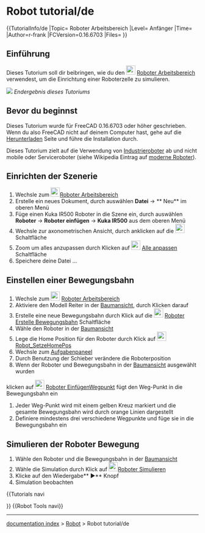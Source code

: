 # Robot tutorial/de
{{TutorialInfo/de
|Topic= Roboter Arbeitsbereich
|Level= Anfänger
|Time=
|Author=r-frank
|FCVersion=0.16.6703
|Files=
}}

## Einführung

Dieses Tutorium soll dir beibringen, wie du den <img alt="" src=images/Workbench_Robot.svg  style="width:24px;"> [Roboter Arbeitsbereich](Robot_Workbench/de.md) verwendest, um die Einrichtung einer Roboterzelle zu simulieren.

![](images/Robot_Tutorial_RobotSimulation.gif ) *Endergebnis dieses Tutoriums*

## Bevor du beginnst 

Dieses Tutorium wurde für FreeCAD 0.16.6703 oder höher geschrieben. Wenn du also FreeCAD nicht auf deinem Computer hast, gehe auf die [Herunterladen](Download/de.md) Seite und führe die Installation durch.

Dieses Tutorium zielt auf die Verwendung von [Industrieroboter](http://en.wikipedia.org/wiki/Industrial_robot) ab und nicht mobile oder Serviceroboter (siehe Wikipedia Eintrag auf [moderne Roboter](http://en.wikipedia.org/wiki/Robot#Modern_robots)).

## Einrichten der Szenerie 

1.  Wechsle zum <img alt="" src=images/Workbench_Robot.svg  style="width:24px;">[Roboter Arbeitsbereich](Robot_Workbench/de.md)
2.  Erstelle ein neues Dokument, durch auswählen **Datei** → ** Neu** im oberen Menü
3.  Füge einen Kuka IR500 Roboter in die Szene ein, durch auswählen **Roboter** → **Roboter einfügen** → **Kuka IR500** aus dem oberen Menü
4.  Wechsle zur axonometrischen Ansicht, durch anklicken auf die <img alt="" src=images/View-axometric.svg  style="width:24px;"> Schaltfläche
5.  Zoom um alles anzupassen durch Klicken auf <img alt="" src=images/Std_ViewFitAll.svg  style="width:24px;"> [Alle anpassen](Std_ViewFitAll/de.md) Schaltfläche
6.  Speichere deine Datei \...

## Einstellen einer Bewegungsbahn 

1.  Wechsle zum <img alt="" src=images/Workbench_Robot.svg  style="width:24px;"> [Roboter Arbeitsbereich](Robot_Workbench/de.md)
2.  Aktiviere den Modell Reiter in der [Baumansicht](tree_view/de.md), durch Klicken darauf
3.  Erstelle eine neue Bewegungsbahn durch Klick auf die <img alt="" src=images/Robot_CreateTrajectory.svg  style="width:24px;"> [Roboter Erstelle Bewegungsbahn](Robot_CreateTrajectory/de.md) Schaltfläche
4.  Wähle den Roboter in der [Baumansicht](tree_view/.md)
5.  Lege die Home Position für den Roboter durch Klick auf <img alt="" src=images/Robot_SetHomePos.svg  style="width:24px;"> [Robot\_SetzeHomePos](Robot_SetHomePos/de.md)
6.  Wechsle zum [Aufgabenpaneel](Task_Panel/de.md)
7.  Durch Benutzung der Schieber verändere die Roboterposition
8.  Wenn der Roboter und Bewegungsbahn in der [Baumansicht](tree_view/de.md) ausgewählt wurden

klicken auf <img alt="" src=images/Robot_InsertWaypoint.svg  style="width:24px;"> [Roboter EinfügenWegpunkt](Robot_InsertWaypoint/de.md) fügt den Weg-Punkt in die Bewegungsbahn ein

1.  Jeder Weg-Punkt wird mit einem gelben Kreuz markiert und die gesamte Bewegungsbahn wird durch orange Linien dargestellt
2.  Definiere mindestens drei verschiedene Wegpunkte und füge sie in die Bewegungsbahn ein

## Simulieren der Roboter Bewegung 

1.  Wähle den Roboter und die Bewegungsbahn in der [Baumansicht](tree_view/de.md)
2.  Wähle die Simulation durch Klick auf <img alt="" src=images/Robot_Simulate.svg  style="width:24px;">[Roboter Simulieren](Robot_Simulate/de.md)
3.  Klicke auf den Wiedergabe** &#9654;** Knopf
4.  Simulation beobachten


{{Tutorials navi

}} {{Robot Tools navi}}

---
[documentation index](../README.md) > [Robot](Robot_Workbench.md) > Robot tutorial/de
